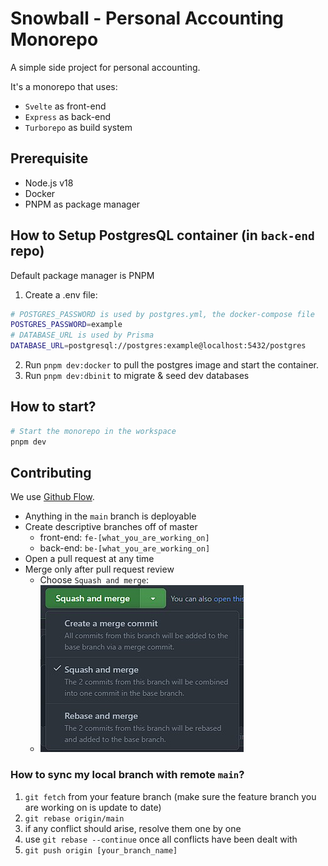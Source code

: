 # Snowball - Personal Accounting Monorepo

A simple side project for personal accounting.

It's a monorepo that uses:

- `Svelte` as front-end
- `Express` as back-end
- `Turborepo` as build system

## Prerequisite

- Node.js v18
- Docker
- PNPM as package manager

## How to Setup PostgresQL container (in `back-end` repo)

Default package manager is PNPM

1. Create a .env file:

```bash
# POSTGRES_PASSWORD is used by postgres.yml, the docker-compose file
POSTGRES_PASSWORD=example
# DATABASE_URL is used by Prisma
DATABASE_URL=postgresql://postgres:example@localhost:5432/postgres
```

2. Run `pnpm dev:docker` to pull the postgres image and start the container.
3. Run `pnpm dev:dbinit` to migrate & seed dev databases

## How to start?

```bash
# Start the monorepo in the workspace
pnpm dev
```

## Contributing

We use [Github Flow](https://githubflow.github.io/).

- Anything in the `main` branch is deployable
- Create descriptive branches off of master
  - front-end: `fe-[what_you_are_working_on]`
  - back-end: `be-[what_you_are_working_on]`
- Open a pull request at any time
- Merge only after pull request review
  - Choose `Squash and merge`:
  - ![squash_and_merge](./assets/squash_and_merge.jpg)

### How to sync my local branch with remote `main`?

1. `git fetch` from your feature branch (make sure the feature branch you are working on is update to date)
2. `git rebase origin/main`
3. if any conflict should arise, resolve them one by one
4. use `git rebase --continue` once all conflicts have been dealt with
5. `git push origin [your_branch_name]`

